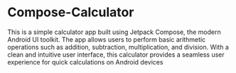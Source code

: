 # Compose-Calculator
This is a simple calculator app built using Jetpack Compose, the modern Android UI toolkit. The app allows users to perform basic arithmetic operations such as addition, subtraction, multiplication, and division. With a clean and intuitive user interface, this calculator provides a seamless user experience for quick calculations on Android devices
